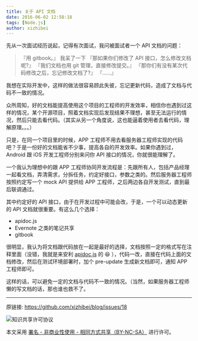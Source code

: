 ```yaml
---
title: 关于 API 文档
date: 2016-06-02 12:58:18
tags: [Node.js]
author: xizhibei
---
```

先从一次面试经历说起，记得有次面试，我问被面试者一个 API 文档的问题：

> 『用 gitbook。』
>  我呆了一下
> 『那如果你们修改了 API 接口，怎么修改文档呢?』
> 『我们文档也用 git 管理，直接修改提交。』
> 『那你们有没有某次代码修改之后，忘记修改文档了?』
> 『……』

我想在实际开发中，这样的做法很容易顾此失彼，忘记更新代码，造成了文档与代码不一致的情况。

众所周知，好的文档能提高使用这个项目的工程师的开发效率，相信你也遇到过这样的情况，某个开源项目，照着文档实现后发现结果不理想，甚至无法运行的情况，然后只能去看代码。（其实从另一个角度说，这也能逼着使用者去看代码，理解原理。。。）

只是，在同一个项目里的时候，APP 工程师不用去看服务器工程师实现的代码吧？于是一份好的文档能省不少事，提高各自的开发效率。如果你遇到过，Android 跟 iOS 开发工程师分别来问你 API 接口的情况，你就很能理解了。

一个我认为理想中的跟 APP 工程师协同开发流程是：先跟所有人，包括产品经理一起看文档，弄清需求，分拆任务，约定好接口，参数之类的。然后服务器工程师按照约定写一个 mock API 提供给 APP 工程师，之后两边各自开发测试，直到最后联调通过。

其中约定好的 API 接口，由于在开发过程中可能会改，于是，一个可以动态更新的 API 文档就很重要。有这么几个选择：
- apidoc.js
- Evernote 之类的笔记共享
- gitbook

很明显，我认为将文档跟代码放在一起是最好的选择，文档按照一定的格式写在注释里面（没错，我就是来安利 [apidoc.js](http://apidocjs.com) 的 😆 ），代码一改，直接在代码上面的文档修改，然后在测试环境部署时，加个 pre-update 生成新文档即可，通知 APP 工程师即可。

这样的话，可以避免一定的文档与代码不一致的情况。（当然，如果服务器工程师懒的写文档的话，那也谁也救不了。


***
原链接: https://github.com/xizhibei/blog/issues/18

![知识共享许可协议](https://i.creativecommons.org/l/by-nc-sa/4.0/88x31.png "署名 - 非商业性使用 - 相同方式共享（BY-NC-SA）")

本文采用 [署名 - 非商业性使用 - 相同方式共享（BY-NC-SA）](https://creativecommons.org/licenses/by-nc-sa/4.0/deed.zh) 进行许可。
